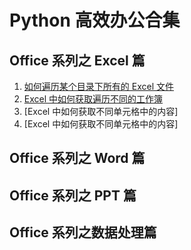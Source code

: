 # Python 高效办公合集

## Office 系列之 Excel 篇
1. [如何遍历某个目录下所有的 Excel 文件](./traverse_files)
2. [Excel 中如何获取遍历不同的工作簿](./traverse_sheets)
3. [Excel 中如何获取不同单元格中的内容]
4. [Excel 中如何获取不同单元格中的内容]

## Office 系列之 Word 篇

## Office 系列之 PPT 篇

## Office 系列之数据处理篇

<Vssue title="MyBlog Vssue" :options="{ locale: 'zh' }"/>